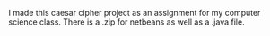I made this caesar cipher project as an assignment for my computer science class. There is a .zip for netbeans as well as a .java file. 
